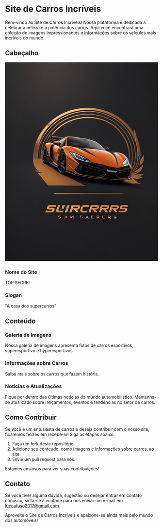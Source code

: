 # Site de Carros Incríveis

Bem-vindo ao Site de Carros Incríveis! Nossa plataforma é dedicada a celebrar a beleza e a potência dos carros. Aqui você encontrará uma coleção de imagens impressionantes e informações sobre os veículos mais incríveis do mundo.

## Cabeçalho
![Imagem do Carro](img/logo.jpg)

### Nome do Site
TOP SECRET

### Slogan
"A casa dos supercarros"

## Conteúdo

### Galeria de Imagens
Nossa galeria de imagens apresenta fotos de carros esportivos, superesportivo e hyperesportivos.

### Informações sobre Carros
Saiba mais sobre os carros que fazem história.

### Notícias e Atualizações
Fique por dentro das últimas notícias do mundo automobilístico. Mantenha-se atualizado sobre lançamentos, eventos e tendências no setor de carros.

## Como Contribuir
Se você é um entusiasta de carros e deseja contribuir com o nosso site, ficaremos felizes em recebê-lo! Siga as etapas abaixo:

1. Faça um fork deste repositório.
2. Adicione seu conteúdo, como imagens e informações sobre carros, ao site.
3. Envie um pull request para nós.

Estamos ansiosos para ver suas contribuições!

## Contato
Se você tiver alguma dúvida, sugestão ou desejar entrar em contato conosco, sinta-se à vontade para nos enviar um e-mail em [luccafuso2017@gmail.com](mailto:luccafuso2017@gmail.com).

Aproveite o Site de Carros Incríveis e apaixone-se ainda mais pelo mundo dos automóveis!
